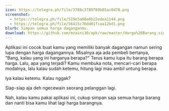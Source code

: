 ```yaml
---
icon: https://telegra.ph/file/3788c3789789b85ac0d78.png
screenshot:
  - https://telegra.ph/file/519e3a08e6b22edea1144.png
  - https://telegra.ph/file/56415c76dd01fcaa12bd1.png
blurb: Simpan semua harga daganganmu.
download: https://github.com/mzaini30/apk/raw/master/Harga%20Barang.signed.apk
---
```


Aplikasi ini cocok buat kamu yang memiliki banyak dagangan namun sering lupa dengan harga dagangannya. Misalnya aja ada pembeli bertanya, "Bang, kalau yang ini harganya berapa?" Terus kamu lupa itu barang berapa harga. Lalu, apa yang terjadi? Kamu membuka nota, mencari-cari berapa modalnya, lalu kalau sudah ketemu, hitung lagi mau ambil untung berapa.

Iya kalau ketemu. Kalau nggak?

Siap-siap aja deh ngecewain seorang pelanggan lagi.

Nah, kalau kamu pakai aplikasi ini, cukup simpan saja semua harga barang dan nanti bisa kamu lihat lagi harga barangnya.